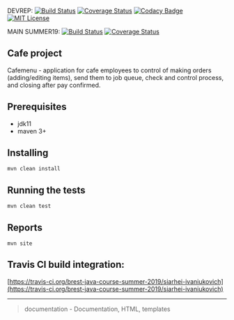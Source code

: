 DEVREP:
[![Build Status](https://travis-ci.org/sergeblr/devrep.svg?branch=master)](https://travis-ci.org/sergeblr/devrep)
[![Coverage Status](https://coveralls.io/repos/github/sergeblr/devrep/badge.svg?branch=master)](https://coveralls.io/github/sergeblr/devrep?branch=master)
[![Codacy Badge](https://api.codacy.com/project/badge/Grade/bcbc4a4f91e24705a2aaccee6151cd58)](https://app.codacy.com/app/sergeblr/devrep?utm_source=github.com&utm_medium=referral&utm_content=sergeblr/devrep&utm_campaign=Badge_Grade_Dashboard)
[![MIT License](https://img.shields.io/badge/license-MIT-green.svg?style=flat)](https://github.com/sergeblr/devrep/blob/master/cafemenu/README.md)

MAIN SUMMER19:
[![Build Status](https://travis-ci.org/brest-java-course-summer-2019/siarhei-ivaniukovich.svg?branch=master)](https://travis-ci.org/brest-java-course-summer-2019/siarhei-ivaniukovich)
[![Coverage Status](https://coveralls.io/repos/github/brest-java-course-summer-2019/siarhei-ivaniukovich/badge.svg?branch=master)](https://coveralls.io/github/brest-java-course-summer-2019/siarhei-ivaniukovich?branch=master)


## Cafe project
 Cafemenu - application for cafe employees to control of making orders (adding/editing items), send them to job queue, check and control process, and closing after pay confirmed.

## Prerequisites
- jdk11  
- maven 3+  

## Installing  
`mvn clean install`  
  
## Running the tests  
`mvn clean test`

## Reports
`mvn site`

## Travis CI build integration:
[https://travis-ci.org/brest-java-course-summer-2019/siarhei-ivaniukovich](https://travis-ci.org/brest-java-course-summer-2019/siarhei-ivaniukovich)
  
---
> documentation - Documentation, HTML, templates


